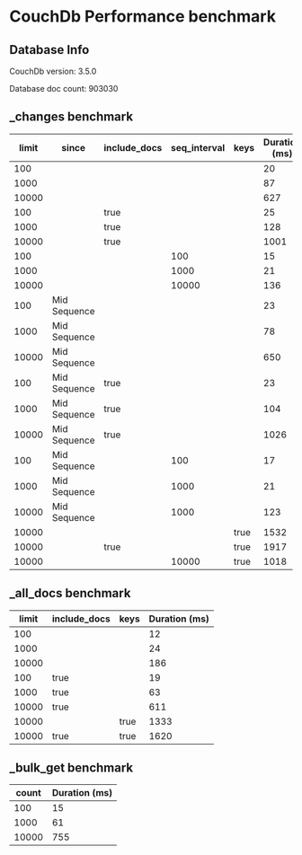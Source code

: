 # CouchDb Performance benchmark 

## Database Info

CouchDb version: 3.5.0

Database doc count: 903030

## _changes benchmark 
| limit| since| include_docs| seq_interval| keys| Duration (ms) |
|--|--|--|--|--|--|
| 100 |  |  |  |  | 20 |
| 1000 |  |  |  |  | 87 |
| 10000 |  |  |  |  | 627 |
| 100 |  | true |  |  | 25 |
| 1000 |  | true |  |  | 128 |
| 10000 |  | true |  |  | 1001 |
| 100 |  |  | 100 |  | 15 |
| 1000 |  |  | 1000 |  | 21 |
| 10000 |  |  | 10000 |  | 136 |
| 100 | Mid Sequence |  |  |  | 23 |
| 1000 | Mid Sequence |  |  |  | 78 |
| 10000 | Mid Sequence |  |  |  | 650 |
| 100 | Mid Sequence | true |  |  | 23 |
| 1000 | Mid Sequence | true |  |  | 104 |
| 10000 | Mid Sequence | true |  |  | 1026 |
| 100 | Mid Sequence |  | 100 |  | 17 |
| 1000 | Mid Sequence |  | 1000 |  | 21 |
| 10000 | Mid Sequence |  | 1000 |  | 123 |
| 10000 |  |  |  | true | 1532 |
| 10000 |  | true |  | true | 1917 |
| 10000 |  |  | 10000 | true | 1018 |


## _all_docs benchmark 
| limit| include_docs| keys| Duration (ms) |
|--|--|--|--|
| 100 |  |  | 12 |
| 1000 |  |  | 24 |
| 10000 |  |  | 186 |
| 100 | true |  | 19 |
| 1000 | true |  | 63 |
| 10000 | true |  | 611 |
| 10000 |  | true | 1333 |
| 10000 | true | true | 1620 |


## _bulk_get benchmark 
| count| Duration (ms) |
|--|--|
| 100 | 15 |
| 1000 | 61 |
| 10000 | 755 |


